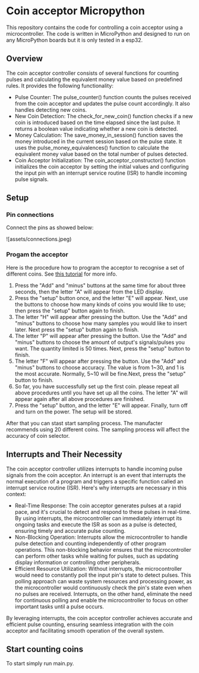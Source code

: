 # Coin acceptor Micropython

This repository contains the code for controlling a coin acceptor using a microcontroller. The code is written in MicroPython and designed to run on any MicroPython boards but it is only tested in a esp32.

## Overview

The coin acceptor controller consists of several functions for counting pulses and calculating the equivalent money value based on predefined rules. It provides the following functionality:

- Pulse Counter: The pulse_counter() function counts the pulses received from the coin acceptor and updates the pulse count accordingly. It also handles detecting new coins.
- New Coin Detection: The check_for_new_coin() function checks if a new coin is introduced based on the time elapsed since the last pulse. It returns a boolean value indicating whether a new coin is detected.
- Money Calculation: The save_money_in_session() function saves the money introduced in the current session based on the pulse state. It uses the pulse_money_equivalences() function to calculate the equivalent money value based on the total number of pulses detected.
- Coin Acceptor Initialization: The coin_acceptor_constructor() function initializes the coin acceptor by setting the initial values and configuring the input pin with an interrupt service routine (ISR) to handle incoming pulse signals.

## Setup


### Pin connections
Connect the pins as showed below:

![assets/connections.jpeg)

### Progam the acceptor
Here is the procedure how to program the acceptor to recognise a set of different coins. See [this tutorial](https://www.instructables.com/How-to-Control-CH-926-Coin-Acceptor-With-Arduino/) for more info.

1. Press the "Add" and "minus" buttons at the same time for about three seconds, then the letter "A" will appear from the LED display.
2. Press the "setup" button once, and the letter "E" will appear. Next, use the buttons to choose how many kinds of coins you would like to use; then press the "setup" button again to finish.
3. The letter "H" will appear after pressing the button. Use the "Add" and "minus" buttons to choose how many samples you would like to insert later. Next press the "setup" button again to finish.
4. The letter "P" will appear after pressing the button. Use the "Add" and "minus" buttons to choose the amount of output's signals/pulses you want. The quantity limited is 50 times. Next, press the "setup" button to finish.
5. The letter "F" will appear after pressing the button. Use the "Add" and "minus" buttons to choose accuracy. The value is from 1~30, and 1 is the most accurate. Normally, 5~10 will be fine.Next, press the "setup" button to finish.
6. So far, you have successfully set up the first coin. please repeat all above procedures until you have set up all the coins. The letter "A" will appear again after all above procedures are finished.
7. Press the "setup" button, and the letter "E" will appear. Finally, turn off and turn on the power. The setup will be stored.

After that you can stast start sampling process. The manufacter recommends using 20 different coins. The sampling process will affect the accuracy of coin selector.

## Interrupts and Their Necessity

The coin acceptor controller utilizes interrupts to handle incoming pulse signals from the coin acceptor. An interrupt is an event that interrupts the normal execution of a program and triggers a specific function called an interrupt service routine (ISR). Here's why interrupts are necessary in this context:

- Real-Time Response: The coin acceptor generates pulses at a rapid pace, and it's crucial to detect and respond to these pulses in real-time. By using interrupts, the microcontroller can immediately interrupt its ongoing tasks and execute the ISR as soon as a pulse is detected, ensuring timely and accurate pulse counting.
- Non-Blocking Operation: Interrupts allow the microcontroller to handle pulse detection and counting independently of other program operations. This non-blocking behavior ensures that the microcontroller can perform other tasks while waiting for pulses, such as updating display information or controlling other peripherals.
- Efficient Resource Utilization: Without interrupts, the microcontroller would need to constantly poll the input pin's state to detect pulses. This polling approach can waste system resources and processing power, as the microcontroller would continuously check the pin's state even when no pulses are received. Interrupts, on the other hand, eliminate the need for continuous polling and enable the microcontroller to focus on other important tasks until a pulse occurs.

By leveraging interrupts, the coin acceptor controller achieves accurate and efficient pulse counting, ensuring seamless integration with the coin acceptor and facilitating smooth operation of the overall system.

## Start counting coins

To start simply run main.py.
